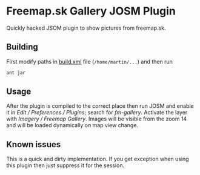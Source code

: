 # Freemap.sk Gallery JOSM Plugin

Quickly hacked JSOM plugin to show pictures from freemap.sk.

## Building

First modify paths in [build.xml](./build.xml) file (`/home/martin/...`) and then run

```sh
ant jar
```

## Usage

After the plugin is compiled to the correct place then run JOSM and enable it in _Edit / Preferences / Plugins_; search for _fm-gallery_. Activate the layer with _Imagery / Freemap Gallery_. Images will be visible from the zoom 14 and will be loaded dynamically on map view change.

## Known issues

This is a quick and dirty implementation. If you get exception when using this plugin then just suppress it for the session.
